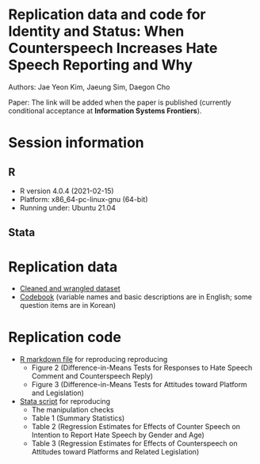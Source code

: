 # Replication data and code for Identity and Status: When Counterspeech Increases Hate Speech Reporting and Why

Authors: Jae Yeon Kim, Jaeung Sim, Daegon Cho

Paper: The link will be added when the paper is published (currently conditional acceptance at **Information Systems Frontiers**).

# Session information 

## R 

* R version 4.0.4 (2021-02-15)
* Platform: x86_64-pc-linux-gnu (64-bit)
* Running under: Ubuntu 21.04

## Stata 

# Replication data 

* [Cleaned and wrangled dataset](https://github.com/jaeyk/status_identity_hate_speech_reporting/blob/main/processed_data/main_dataset_20201020.csv)
* [Codebook](https://github.com/jaeyk/status_identity_hate_speech_reporting/blob/main/processed_data/codebook.md) (variable names and basic descriptions are in English; some question items are in Korean) 

# Replication code 

* [R markdown file](https://github.com/jaeyk/status_identity_hate_speech_reporting/blob/main/code/model_visualization.Rmd) for reproducing reproducing 
    * Figure 2 (Difference-in-Means Tests for Responses to Hate Speech Comment and Counterspeech Reply) 
    * Figure 3 (Difference-in-Means Tests for Attitudes toward Platform and Legislation)
* [Stata script](https://github.com/jaeyk/status_identity_hate_speech_reporting/blob/main/code/regression_stata) for reproducing 
    * The manipulation checks
    * Table 1 (Summary Statistics)
    * Table 2 (Regression Estimates for Effects of Counter Speech on Intention to Report Hate Speech by Gender and Age)
    * Table 3 (Regression Estimates for Effects of Counterspeech on Attitudes toward Platforms and Related Legislation)
